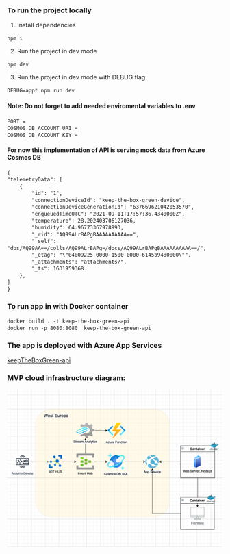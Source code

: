 ### To run the project locally

1. Install dependencies

```
npm i
```

2. Run the project in dev mode

```
npm dev
```

3. Run the project in dev mode with DEBUG flag

```
DEBUG=app* npm run dev
```

#### Note: Do not forget to add needed enviromental variables to .env

```
PORT =
COSMOS_DB_ACCOUNT_URI =
COSMOS_DB_ACCOUNT_KEY =
```

#### For now this implementation of API is serving mock data from Azure Cosmos DB

```
{
"telemetryData": [
    {
        "id": "1",
        "connectionDeviceId": "keep-the-box-green-device",
        "connectionDeviceGenerationId": "637669621042053570",
        "enqueuedTimeUTC": "2021-09-11T17:57:36.4340000Z",
        "temperature": 28.202403706127036,
        "humidity": 64.96773367978993,
        "_rid": "AQ99ALrBAPgBAAAAAAAAAA==",
        "_self": "dbs/AQ99AA==/colls/AQ99ALrBAPg=/docs/AQ99ALrBAPgBAAAAAAAAAA==/",
        "_etag": "\"04009225-0000-1500-0000-6145b9480000\"",
        "_attachments": "attachments/",
        "_ts": 1631959368
    },
]
}
```

### To run app in with Docker container
```
docker build . -t keep-the-box-green-api
docker run -p 8080:8080  keep-the-box-green-api
```

### The app is deployed with Azure App Services 

[keepTheBoxGreen-api](https://keeptheboxgreen-api.azurewebsites.net/)

### MVP cloud infrastructure diagram:

![diagram](assets/mvp-schema.png "")